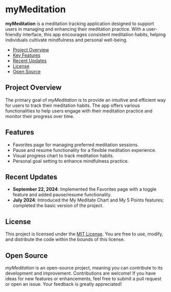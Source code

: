 # myMeditation

**myMeditation** is a meditation tracking application designed to support users in managing and enhancing their meditation practice. With a user-friendly interface, this app encourages consistent meditation habits, helping individuals cultivate mindfulness and personal well-being.

- [Project Overview](#project-overview)
- [Key Features](#key-features)
- [Recent Updates](#recent-updates)
- [License](#license)
- [Open Source](#open-source)

## Project Overview

The primary goal of _myMeditation_ is to provide an intuitive and efficient way for users to track their meditation habits. The app offers various functionalities to help users engage with their meditation practice and monitor their progress over time.

## Features

- Favorites page for managing preferred meditation sessions.
- Pause and resume functionality for a flexible meditation experience.
- Visual progress chart to track meditation habits.
- Personal goal setting to enhance mindfulness practice.

## Recent Updates

- **September 22, 2024**: Implemented the Favorites page with a toggle feature and added pause/resume functionality.
- **July 2024**: Introduced the My Meditate Chart and My 5 Points features; completed the basic version of the project.

## License

This project is licensed under the [MIT License](https://opensource.org/licenses/MIT). You are free to use, modify, and distribute the code within the bounds of this license.

## Open Source

_myMeditation_ is an open-source project, meaning you can contribute to its development and improvement. Contributions are welcome! If you have ideas for new features or enhancements, feel free to submit a pull request or open an issue. Your feedback is greatly appreciated!

